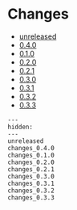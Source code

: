 # Changes

* [unreleased](unreleased.md)
* [0.4.0](changes_0.4.0.md)
* [0.1.0](changes_0.1.0.md)
* [0.2.0](changes_0.2.0.md)
* [0.2.1](changes_0.2.1.md)
* [0.3.0](changes_0.3.0.md)
* [0.3.1](changes_0.3.1.md)
* [0.3.2](changes_0.3.2.md)
* [0.3.3](changes_0.3.3.md)

<!--- This MyST Parser Sphinx directive is necessary to keep Sphinx happy. We need list here all release letters again, because release droid and other scripts assume Markdown --->
```{toctree}
---
hidden:
---
unreleased
changes_0.4.0
changes_0.1.0
changes_0.2.0
changes_0.2.1
changes_0.3.0
changes_0.3.1
changes_0.3.2
changes_0.3.3

```